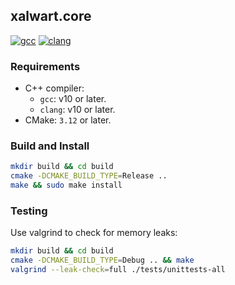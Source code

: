 ## xalwart.core

[![gcc](https://github.com/YuriyLisovskiy/xalwart.core/actions/workflows/tests-gcc.yml/badge.svg)](https://github.com/YuriyLisovskiy/xalwart.core/actions/workflows/tests-gcc.yml)
[![clang](https://github.com/YuriyLisovskiy/xalwart.core/actions/workflows/tests-clang.yml/badge.svg)](https://github.com/YuriyLisovskiy/xalwart.core/actions/workflows/tests-clang.yml)

### Requirements

- C++ compiler:
    - `gcc`: v10 or later.
    - `clang`: v10 or later.
- CMake: `3.12` or later.

### Build and Install
```bash
mkdir build && cd build
cmake -DCMAKE_BUILD_TYPE=Release ..
make && sudo make install
```

### Testing

Use valgrind to check for memory leaks:
```bash
mkdir build && cd build
cmake -DCMAKE_BUILD_TYPE=Debug .. && make
valgrind --leak-check=full ./tests/unittests-all
```
